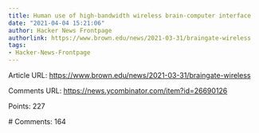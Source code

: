 ```yaml
---
title: Human use of high-bandwidth wireless brain-computer interface
date: "2021-04-04 15:21:06"
author: Hacker News Frontpage
authorlink: https://www.brown.edu/news/2021-03-31/braingate-wireless
tags:
- Hacker-News-Frontpage
---
```


<p>Article URL: <a href="https://www.brown.edu/news/2021-03-31/braingate-wireless">https://www.brown.edu/news/2021-03-31/braingate-wireless</a></p>
<p>Comments URL: <a href="https://news.ycombinator.com/item?id=26690126">https://news.ycombinator.com/item?id=26690126</a></p>
<p>Points: 227</p>
<p># Comments: 164</p>
